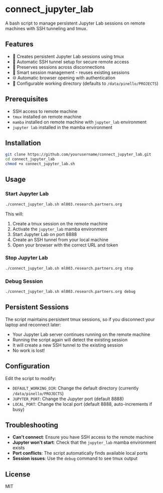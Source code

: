 # connect_jupyter_lab

A bash script to manage persistent Jupyter Lab sessions on remote machines with SSH tunneling and tmux.

## Features

- 🚀 Creates persistent Jupyter Lab sessions using tmux
- 🔗 Automatic SSH tunnel setup for secure remote access
- 💾 Preserves sessions across disconnections
- 🔄 Smart session management - reuses existing sessions
- 🌐 Automatic browser opening with authentication
- 📁 Configurable working directory (defaults to `/data/pinello/PROJECTS`)

## Prerequisites

- SSH access to remote machine
- `tmux` installed on remote machine
- `mamba` installed on remote machine with `jupyter_lab` environment
- `jupyter lab` installed in the mamba environment

## Installation

```bash
git clone https://github.com/yourusername/connect_jupyter_lab.git
cd connect_jupyter_lab
chmod +x connect_jupyter_lab.sh
```

## Usage

### Start Jupyter Lab
```bash
./connect_jupyter_lab.sh ml003.research.partners.org
```

This will:
1. Create a tmux session on the remote machine
2. Activate the `jupyter_lab` mamba environment
3. Start Jupyter Lab on port 8888
4. Create an SSH tunnel from your local machine
5. Open your browser with the correct URL and token

### Stop Jupyter Lab
```bash
./connect_jupyter_lab.sh ml003.research.partners.org stop
```

### Debug Session
```bash
./connect_jupyter_lab.sh ml003.research.partners.org debug
```

## Persistent Sessions

The script maintains persistent tmux sessions, so if you disconnect your laptop and reconnect later:
- Your Jupyter Lab server continues running on the remote machine
- Running the script again will detect the existing session
- It will create a new SSH tunnel to the existing session
- No work is lost!

## Configuration

Edit the script to modify:
- `DEFAULT_WORKING_DIR`: Change the default directory (currently `/data/pinello/PROJECTS`)
- `JUPYTER_PORT`: Change the Jupyter port (default 8888)
- `LOCAL_PORT`: Change the local port (default 8888, auto-increments if busy)

## Troubleshooting

- **Can't connect**: Ensure you have SSH access to the remote machine
- **Jupyter won't start**: Check that the `jupyter_lab` mamba environment exists
- **Port conflicts**: The script automatically finds available local ports
- **Session issues**: Use the `debug` command to see tmux output

## License

MIT